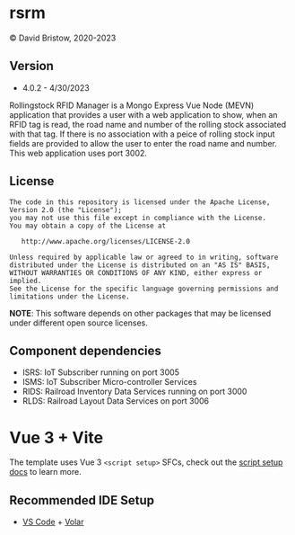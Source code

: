 # rsrm
&copy; David Bristow, 2020-2023

## Version
* 4.0.2 - 4/30/2023

Rollingstock RFID Manager is a Mongo Express Vue Node (MEVN) application that provides a user with a web application to show, when an RFID tag is read, the road name and number of the rolling stock associated with that tag. If there is no association with a peice of rolling stock input fields are provided to allow the user to enter the road name and number. This web application uses port 3002.

## License

    The code in this repository is licensed under the Apache License, Version 2.0 (the "License");
    you may not use this file except in compliance with the License.
    You may obtain a copy of the License at

       http://www.apache.org/licenses/LICENSE-2.0

    Unless required by applicable law or agreed to in writing, software
    distributed under the License is distributed on an "AS IS" BASIS,
    WITHOUT WARRANTIES OR CONDITIONS OF ANY KIND, either express or implied.
    See the License for the specific language governing permissions and
    limitations under the License.

**NOTE**: This software depends on other packages that may be licensed under different open source licenses.

## Component dependencies
* ISRS: IoT Subscriber running on port 3005
* ISMS: IoT Subscriber Micro-controller Services
* RIDS: Railroad Inventory Data Services running on port 3000
* RLDS: Railroad Layout Data Services on port 3006

# Vue 3 + Vite
The template uses Vue 3 `<script setup>` SFCs, check out the [script setup docs](https://v3.vuejs.org/api/sfc-script-setup.html#sfc-script-setup) to learn more.

## Recommended IDE Setup
- [VS Code](https://code.visualstudio.com/) + [Volar](https://marketplace.visualstudio.com/items?itemName=Vue.volar)
